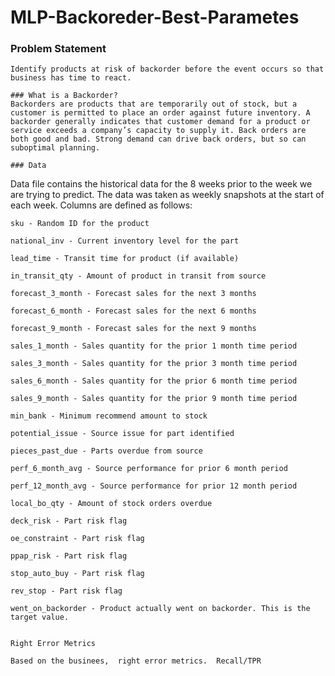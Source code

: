 # MLP-Backoreder-Best-Parametes

### Problem Statement

    Identify products at risk of backorder before the event occurs so that business has time to react.
    
    ### What is a Backorder?
    Backorders are products that are temporarily out of stock, but a customer is permitted to place an order against future inventory. A backorder generally indicates that customer demand for a product or service exceeds a company’s capacity to supply it. Back orders are both good and bad. Strong demand can drive back orders, but so can suboptimal planning.
    
    ### Data

Data file contains the historical data for the 8 weeks prior to the week we are trying to predict. The data was taken as weekly snapshots at the start of each week. Columns are defined as follows:

    sku - Random ID for the product

    national_inv - Current inventory level for the part

    lead_time - Transit time for product (if available)

    in_transit_qty - Amount of product in transit from source

    forecast_3_month - Forecast sales for the next 3 months

    forecast_6_month - Forecast sales for the next 6 months

    forecast_9_month - Forecast sales for the next 9 months

    sales_1_month - Sales quantity for the prior 1 month time period

    sales_3_month - Sales quantity for the prior 3 month time period

    sales_6_month - Sales quantity for the prior 6 month time period

    sales_9_month - Sales quantity for the prior 9 month time period

    min_bank - Minimum recommend amount to stock

    potential_issue - Source issue for part identified

    pieces_past_due - Parts overdue from source

    perf_6_month_avg - Source performance for prior 6 month period

    perf_12_month_avg - Source performance for prior 12 month period

    local_bo_qty - Amount of stock orders overdue

    deck_risk - Part risk flag

    oe_constraint - Part risk flag

    ppap_risk - Part risk flag

    stop_auto_buy - Part risk flag

    rev_stop - Part risk flag

    went_on_backorder - Product actually went on backorder. This is the target value.
    
    
    Right Error Metrics

    Based on the businees,  right error metrics.  Recall/TPR
